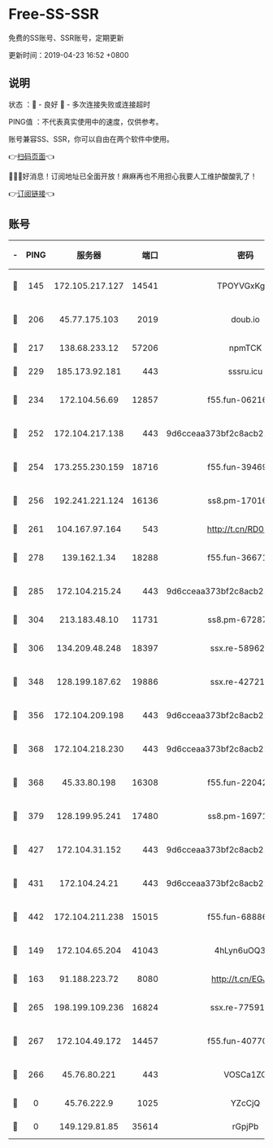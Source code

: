 # Free-SS-SSR

免费的SS账号、SSR账号，定期更新

更新时间：2019-04-23 16:52 +0800

## 说明

状态     ：🙂 - 良好 🙁 - 多次连接失败或连接超时

PING值   ：不代表真实使用中的速度，仅供参考。

账号兼容SS、SSR，你可以自由在两个软件中使用。

👉[扫码页面](https://liesauer.github.io/Free-SS-SSR/)👈

🎉🎉🎉好消息！订阅地址已全面开放！麻麻再也不用担心我要人工维护酸酸乳了！

👉[订阅链接](https://www.liesauer.net/yogurt/subscribe?ACCESS_TOKEN=DAYxR3mMaZAsaqUb)👈

## 账号

|-|PING|服务器|端口|密码|加密方式|区域|
|:----:|:----:|:-----:|-----:|:----:|:----:|:----:|
|🙂|145|172.105.217.127|14541|TPOYVGxKglpi|aes-256-cfb|JP|
|🙂|206|45.77.175.103|2019|doub.io|aes-128-ctr|SG|
|🙂|217|138.68.233.12|57206|npmTCK|rc4-md5|US|
|🙂|229|185.173.92.181|443|sssru.icu|rc4-md5|RU|
|🙂|234|172.104.56.69|12857|f55.fun-06216036|aes-256-cfb|SG|
|🙂|252|172.104.217.138|443|9d6cceaa373bf2c8acb22e60b6a58be6|aes-256-cfb|US|
|🙂|254|173.255.230.159|18716|f55.fun-39469519|aes-256-cfb|US|
|🙂|256|192.241.221.124|16136|ss8.pm-17016090|aes-256-cfb|US|
|🙂|261|104.167.97.164|543|http://t.cn/RD0D7sx|rc4-md5|CA|
|🙂|278|139.162.1.34|18288|f55.fun-36671353|aes-256-cfb|SG|
|🙂|285|172.104.215.24|443|9d6cceaa373bf2c8acb22e60b6a58be6|aes-256-cfb|US|
|🙂|304|213.183.48.10|11731|ss8.pm-67287646|rc4-md5|RU|
|🙂|306|134.209.48.248|18397|ssx.re-58962936|aes-256-cfb|US|
|🙂|348|128.199.187.62|19886|ssx.re-42721039|aes-256-cfb|SG|
|🙂|356|172.104.209.198|443|9d6cceaa373bf2c8acb22e60b6a58be6|aes-256-cfb|US|
|🙂|368|172.104.218.230|443|9d6cceaa373bf2c8acb22e60b6a58be6|aes-256-cfb|US|
|🙂|368|45.33.80.198|16308|f55.fun-22042256|aes-256-cfb|US|
|🙂|379|128.199.95.241|17480|ss8.pm-16971643|aes-256-cfb|SG|
|🙂|427|172.104.31.152|443|9d6cceaa373bf2c8acb22e60b6a58be6|aes-256-cfb|US|
|🙂|431|172.104.24.21|443|9d6cceaa373bf2c8acb22e60b6a58be6|aes-256-cfb|US|
|🙂|442|172.104.211.238|15015|f55.fun-68886402|aes-256-cfb|US|
|🙂|149|172.104.65.204|41043|4hLyn6uOQ3hU|aes-256-cfb|JP|
|🙂|163|91.188.223.72|8080|http://t.cn/EGJIyrl|rc4-md5|RU|
|🙂|265|198.199.109.236|16824|ssx.re-77591360|aes-256-cfb|US|
|🙂|267|172.104.49.172|14457|f55.fun-40770290|aes-256-cfb|SG|
|🙁|266|45.76.80.221|443|VOSCa1ZG|aes-256-cfb|DE|
|🙁|0|45.76.222.9|1025|YZcCjQ|rc4-md5|JP|
|🙁|0|149.129.81.85|35614|rGpjPb|rc4-md5|HK|
